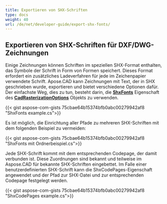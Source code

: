```yaml
---
title: Exportieren von SHX-Schriften
type: docs
weight: 40
url: /de/net/developer-guide/export-shx-fonts/
---
```


## **Exportieren von SHX-Schriften für DXF/DWG-Zeichnungen**

Einige Zeichnungen können Schriften im speziellen SHX-Format enthalten, das Symbole der Schrift in Form von Formen speichert. Dieses Format erfordert ein zusätzliches
Ladeverfahren für jede im Zeichenpapier verwendete Schrift. Apose.CAD kann Zeichnungen mit Text, der in SHX geschrieben wurde, exportieren und bietet verschiedene Optionen dafür. Der einfachste Weg, dies zu tun, besteht darin, die 
[**ShxFonts**](https://reference.aspose.com/cad/net/aspose.cad.imageoptions/cadrasterizationoptions/shxfonts/) Eigenschaft des 
[**CadRasterizationOptions**](https://reference.aspose.com/cad/net/aspose.cad.imageoptions/cadrasterizationoptions/) Objekts zu verwenden.
				

{{< gist aspose-com-gists 75cbae64b15374bfb0abc00279942af8 "ShxFonts example.cs">}}


Es ist möglich, die Einrichtung aller Pfade zu mehreren SHX-Schriften mit dem folgenden Beispiel zu vermeiden:

{{< gist aspose-com-gists 75cbae64b15374bfb0abc00279942af8 "ShxFonts mit Ordnerbeispiel.cs">}}
	
Jede SHX-Schrift kommt mit dem entsprechenden Codepage, der damit verbunden ist. Diese Zuordnungen sind bekannt und teilweise im Aspose.CAD für bekannte SHX-Schriften eingebettet.
Im Falle einer benutzerdefinierten SHX-Schrift kann die ShxCodePages-Eigenschaft angewendet und der Pfad zur SHX-Datei und zur entsprechenden Codepage festgelegt werden. 
	
{{< gist aspose-com-gists 75cbae64b15374bfb0abc00279942af8 "ShxCodePages example.cs">}}
